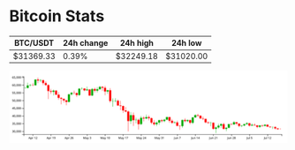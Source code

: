 # Bitcoin Stats

BTC/USDT|24h change|24h high|24h low|
|---|---|---|---|
|$31369.33|0.39%|$32249.18|$31020.00|

<img src="./chart.svg">
